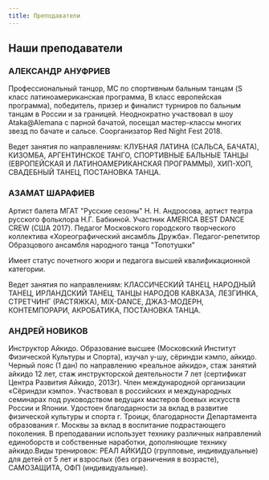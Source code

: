```yaml
---
title: Преподаватели
---
```


## Наши преподаватели

### АЛЕКСАНДР АНУФРИЕВ

Профессиональный танцор,  МС по спортивным бальным танцам (S класс латиноамериканская программа, B класс европейская программа), победитель, призер и финалист турниров по бальным танцам в России и за границей. Неоднократно участвовал в шоу Ataka@Alemana с парной бачатой, посещал мастер-классы многих звезд по бачате и сальсе. Соорганизатор Red Night Fest 2018.

Ведет занятия по направлениям: КЛУБНАЯ ЛАТИНА (САЛЬСА, БАЧАТА), КИЗОМБА, АРГЕНТИНСКОЕ ТАНГО, СПОРТИВНЫЕ БАЛЬНЫЕ ТАНЦЫ (ЕВРОПЕЙСКАЯ И ЛАТИНОАМЕРИКАНСКАЯ ПРОГРАММЫ), ХИП-ХОП, СВАДЕБНЫЙ ТАНЕЦ, ПОСТАНОВКА ТАНЦА.

### АЗАМАТ ШАРАФИЕВ

Артист балета МГАТ "Русские сезоны" Н. Н. Андросова, артист театра русского фольклора Н.Г. Бабкиной. Участник AMERICA BEST DANCE CREW (США 2017). Педагог Московского городского творческого коллектива «Хореографический ансамбль Дружба». Педагог-репетитор Образцового ансамбля народного танца "Топотушки"

Имеет статус почетного жюри и педагога высшей квалификационной категории.

Ведет занятия по направлениям: КЛАССИЧЕСКИЙ ТАНЕЦ, НАРОДНЫЙ ТАНЕЦ, ИРЛАНДСКИЙ ТАНЕЦ, ТАНЦЫ НАРОДОВ КАВКАЗА, ЛЕЗГИНКА, СТРЕТЧИНГ (РАСТЯЖКА), MIX-DANCE, ДЖАЗ-МОДЕРН, КОНТЕМПОРАРИ, АКРОБАТИКА, ПОСТАНОВКА ТАНЦА.
 
### АНДРЕЙ НОВИКОВ

Инструктор Айкидо. Образование высшее (Московский Институт Физической Культуры и Спорта), изучал у-шу, сёриндзи кэмпо, айкидо. Черный пояс (1 дан) по направлению «реальное айкидо», стаж занятий айкидо 12 лет, стаж инструкторской деятельности 7 лет (сертификат Центра Развития Айкидо, 2013г). Член международной организации «Сёриндзи кэмпо». Участвовал в российских и международных семинарах под руководством ведущих мастеров боевых искусств России и Японии. Удостоен благодарности за вклад в развитие физической культуры и спорта г. Троицк, благодарности Департамента образования г. Москвы за вклад в воспитание подрастающего поколения. В преподавании использует технику различных направлений единоборств и собственные наработки, дополняющие технику айкидо.Виды тренировок: РЕАЛ АЙКИДО (групповые, индивидуальные) для детей от 5 лет и взрослых (без ограничения в возрасте), САМОЗАЩИТА, ОФП (индивидуальные).
 
